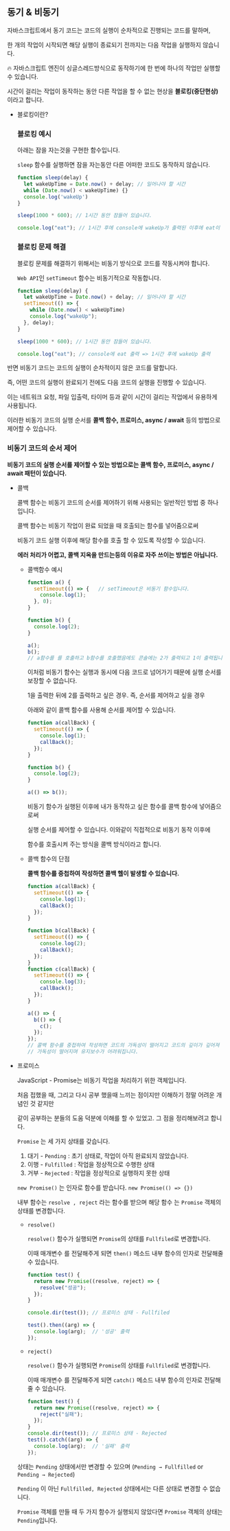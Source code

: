 ## 동기 & 비동기



자바스크립트에서 동기 코드는 코드의 실행이 순차적으로 진행되는 코드를 말하며, 

한 개의 작업이 시작되면 해당 실행이 종료되기 전까지는 다음 작업을 실행하지 않습니다. 

<aside>
🔥 자바스크립트 엔진이 싱글스레드방식으로 동작하기에 한 번에 하나의 작업만 실행할 수 있습니다.

</aside>

시간이 걸리는 작업이 동작하는 동안 다른 작업을 할 수 없는 현상을 **블로킹(중단현상)** 이라고 합니다. 

- 블로킹이란?
    
    ### 블로킹 예시
    
    아래는 잠을 자는것을 구현한 함수입니다.
    
    `sleep` 함수를 실행하면 잠을 자는동안 다른 어떠한 코드도 동작하지 않습니다.
    
    ```jsx
    function sleep(delay) {
      let wakeUpTime = Date.now() + delay; // 일어나야 할 시간
      while (Date.now() < wakeUpTime) {}
      console.log('wakeUp')
    }
    
    sleep(1000 * 600); // 1시간 동안 잠들어 있습니다.
    
    console.log("eat"); // 1시간 후에 console에 wakeUp가 출력된 이후에 eat이 출력됩니다.
    ```
    
    ### 블로킹 문제 해결
    
    블로킹 문제를 해결하기 위해서는 비동기 방식으로 코드를 작동시켜야 합니다.
    
    `Web API`인 `setTimeout` 함수는 비동기적으로 작동합니다.
    
    ```jsx
    function sleep(delay) {
      let wakeUpTime = Date.now() + delay; // 일어나야 할 시간
      setTimeout(() => {
        while (Date.now() < wakeUpTime)
        console.log("wakeUp");
      }, delay);
    }
    
    sleep(1000 * 600); // 1시간 동안 잠들어 있습니다.
    
    console.log("eat"); // console에 eat 출력 => 1시간 후에 wakeUp 출력
    ```
    

반면 비동기 코드는 코드의 실행이 순차적이지 않은 코드를 말합니다. 

즉, 어떤 코드의 실행이 완료되기 전에도 다음 코드의 실행을 진행할 수 있습니다. 

이는 네트워크 요청, 파일 입출력, 타이머 등과 같이 시간이 걸리는 작업에서 유용하게 사용됩니다. 

이러한 비동기 코드의 실행 순서를  **콜백 함수, 프로미스, async / await** 등의 방법으로 제어할 수 있습니다.

### 비동기 코드의 순서 제어

**비동기 코드의 실행 순서를 제어할 수 있는 방법으로는 콜백 함수, 프로미스, async / await 패턴이 있습니다.**

- 콜백
    
    콜백 함수는 비동기 코드의 순서를 제어하기 위해 사용되는 일반적인 방법 중 하나 입니다.
    
    콜백 함수는 비동기 작업이 완료 되었을 때 호출되는 함수를 넣어줌으로써 
    
    비동기 코드 실행 이후에 해당 함수를 호출 할 수 있도록 작성할 수 있습니다.
    
    **에러 처리가 어렵고, 콜백 지옥을 만드는등의 이유로 자주 쓰이는 방법은 아닙니다.**
    
    - 콜백함수 예시
        
        ```jsx
        function a() {
          setTimeout(() => {   // setTimeout은 비동기 함수입니다.
            console.log(1);
          }, 0);
        }
        
        function b() {
          console.log(2);
        }
        
        a();          
        b();  
        // a함수를 를 호출하고 b함수를 호출했음에도 콘솔에는 2가 출력되고 1이 출력됩니
        ```
        
        이처럼 비동기 함수는 실행과 동시에 다음 코드로 넘어가기 때문에 실행 순서를 보장할 수 없습니다.
        
        1을 출력한 뒤에 2를 출력하고 싶은 경우. 즉, 순서를 제어하고 싶을 경우 
        
        아래와 같이 콜백 함수를 사용해 순서를 제어할 수 있습니다.
        
        ```jsx
        function a(callBack) {
          setTimeout(() => {
            console.log(1);
            callBack();
          });
        }
        
        function b() {
          console.log(2);
        }
        
        a(() => b());
        ```
        
        비동기 함수가 실행된 이후에 내가 동작하고 싶은 함수를 콜백 함수에 넣어줌으로써 
        
        실행 순서를 제어할 수 있습니다. 이와같이 직접적으로 비동기 동작 이후에 
        
        함수를 호출시켜 주는 방식을 콜백 방식이라고 합니다.
        
    - 콜백 함수의 단점
        
        **콜백 함수를 중첩하여 작성하면 콜백 헬이 발생할 수 있습니다.**
        
        ```jsx
        function a(callBack) {
          setTimeout(() => {
            console.log(1);
            callBack();
          });
        }
        
        function b(callBack) {
          setTimeout(() => {
            console.log(2);
            callBack();
          });
        }
        function c(callBack) {
          setTimeout(() => {
            console.log(3);
            callBack();
          });
        }
        
        a(() => {
          b(() => {
            c();   
          });
        });
        // 콜백 함수를 중첩하여 작성하면 코드의 가독성이 떨어지고 코드의 깊이가 깊어져 
        // 가독성이 떨어지며 유지보수가 어려워집니다.
        ```
        
    
- 프로미스
    
    JavaScript - Promise는 비동기 작업을 처리하기 위한 객체입니다.
    
    처음 접했을 때, 그리고 다시 공부 했을때 느끼는 점이지만 이해하기 정말 어려운 개념인 것 같지만
    
    같이 공부하는 분들의 도움 덕분에 이해를 할 수 있었고. 그 점을 정리해보려고 합니다.
    
    `Promise` 는 세 가지 상태를 갖습니다.
    
    1. 대기 - `Pending` :  초기 상태로, 작업이 아직 완료되지 않았습니다.
    2. 이행 - `Fulfilled` : 작업을 정상적으로 수행한 상태
    3. 거부 - `Rejected` : 작업을 정상적으로 실행하지 못한 상태
    
    `new Promise()` 는 인자로 함수를 받습니다. `new Promise(() => {})`
    
    내부 함수는 `resolve , reject` 라는 함수를 받으며 해당 함수 는 `Promise` 객체의 상태를 변경합니다.
    
    - `resolve()`
        
        `resolve()` 함수가 실행되면 `Promise`의 상태를 `Fullfiled`로 변경합니다.
        
        이때  매개변수 를 전달해주게 되면  `then()` 메소드 내부 함수의 인자로 전달해줄 수 있습니다.
        
        ```jsx
        function test() {
          return new Promise((resolve, reject) => {
            resolve("성공");
          });
        }
        
        console.dir(test()); // 프로미스 상태 - Fullfiled
        
        test().then((arg) => {
          console.log(arg);  // '성공' 출력
        });
        ```
        
    - `reject()`
        
        `resolve()` 함수가 실행되면 `Promise`의 상태를 `Fullfiled`로 변경합니다.
        
        이때  매개변수 를 전달해주게 되면 `catch()` 메소드 내부 함수의 인자로 전달해줄 수 있습니다.
        
        ```jsx
        function test() {
          return new Promise((resolve, reject) => {
            reject("실패");
          });
        }
        console.dir(test()); // 프로미스 상태 - Rejected
        test().catch((arg) => {
          console.log(arg);  // '실패' 출력
        });
        ```
        
    
    상태는 `Pending` 상태에서만 변경할 수 있으며 (`Pending → Fullfilled` or `Pending → Rejected`)
    
    `Pending` 이 아닌 `Fullfilled, Rejected` 상태에서는 다른 상태로 변경할 수 없습니다.
    
    `Promise` 객체를 만들 때 두 가지 함수가 실행되지 않았다면 `Promise` 객체의 상태는 `Pending`입니다.